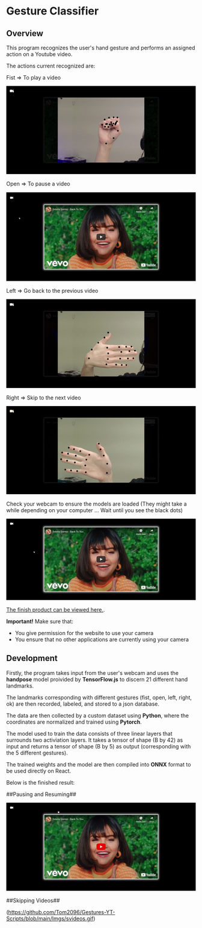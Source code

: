 Gesture Classifier
==================
## Overview

This program recognizes the user's hand gesture and performs an assigned action on a Youtube video.

The actions current recognized are:

Fist => To play a video

![Inital Img of water meter](https://github.com/Tom2096/Gestures-YT-Scripts/blob/main/Imgs/fist.gif)

Open => To pause a video

![Inital Img of water meter](https://github.com/Tom2096/Gestures-YT-Scripts/blob/main/Imgs/open.gif)

Left => Go back to the previous video

![Inital Img of water meter](https://github.com/Tom2096/Gestures-YT-Scripts/blob/main/Imgs/left.gif)

Right => Skip to the next video

![Inital Img of water meter](https://github.com/Tom2096/Gestures-YT-Scripts/blob/main/Imgs/right.gif)

Check your webcam to ensure the models are loaded (They might take a while depending on your computer ... Wait until you see the black dots)

![Inital Img of water meter](https://github.com/Tom2096/Gestures-YT-Scripts/blob/main/Imgs/isloaded.gif)

[The finish product can be viewed here.](https://tom2096.github.io/Gestures-YT-React-App/).

**Important!**
Make sure that:
- You give permission for the website to use your camera
- You ensure that no other applications are currently using your camera

## Development

Firstly, the program takes input from the user's webcam and uses the **handpose** model proivided by **TensorFlow.js** to discern 21 different hand landmarks.

The landmarks corresponding with different gestures (fist, open, left, right, ok) are then recorded, labeled, and stored to a json database.

The data are then collected by a custom dataset using **Python**, where the coordinates are normalized and trained using **Pytorch**. 

The model used to train the data consists of three linear layers that surrounds two activiation layers. It takes a tensor of shape (B by 42) as input and returns a tensor of shape (B by 5) as output (corresponding with the 5 different gestures).

The trained weights and the model are then compiled into **ONNX** format to be used directly on React.

Below is the finished result:

##Pausing and Resuming##

![Inital Img of water meter](https://github.com/Tom2096/Gestures-YT-Scripts/blob/main/Imgs/pandr.gif)

##Skipping Videos##

(https://github.com/Tom2096/Gestures-YT-Scripts/blob/main/Imgs/svideos.gif)


